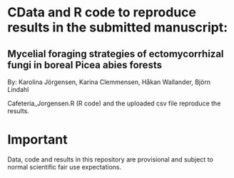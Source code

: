 # CData and R code to reproduce results in the submitted manuscript:

## Mycelial foraging strategies of ectomycorrhizal fungi in boreal Picea abies forests
By: Karolina Jörgensen, Karina Clemmensen, Håkan Wallander, Björn Lindahl

Cafeteria_Jorgensen.R (R code) and the uploaded csv file reproduce the results.

# Important
Data, code and results in this repository are provisional and subject to normal scientific fair use expectations.
